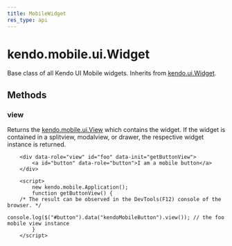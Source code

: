 ```yaml
---
title: MobileWidget
res_type: api
---
```


# kendo.mobile.ui.Widget

Base class of all Kendo UI Mobile widgets. Inherits from [kendo.ui.Widget](/api/javascript/ui/widget).

## Methods

### view

Returns the [kendo.mobile.ui.View](/api/mobile/view) which contains the widget. If the widget is contained in a splitview, modalview, or drawer, the respective widget instance is returned.


```
    <div data-role="view" id="foo" data-init="getButtonView">
        <a id="button" data-role="button">I am a mobile button</a>
    </div>

    <script>
        new kendo.mobile.Application();
        function getButtonView() {
	/* The result can be observed in the DevTools(F12) console of the browser. */
            console.log($("#button").data("kendoMobileButton").view()); // the foo mobile view instance
        }
    </script>
```
